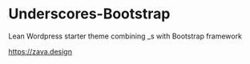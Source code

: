 # Underscores-Bootstrap
Lean Wordpress starter theme combining _s with Bootstrap framework

https://zava.design

